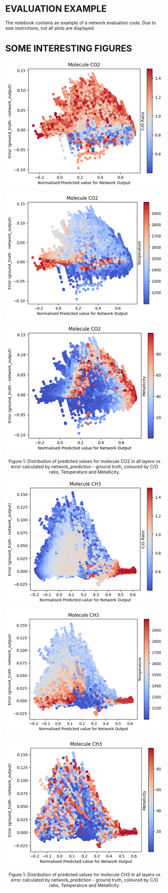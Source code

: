 # EVALUATION EXAMPLE

The notebook contains an example of a network evaluation code. Due to size restrictions, not all plots are displayed.

# SOME INTERESTING FIGURES

<p align="center"><img src="figures/co2_coratio.png"></p><p align="center"><img src="figures/co2_temp.png"></p><p align="center"><img src="figures/co2_metallicity.png"></p>
<p align="center">Figure 1: Distribution of predicted values for molecule CO2 in all layers vs error calculated by network_prediction - ground truth, coloured by C/O ratio, Temperature and Metallicity.</p>


<p align="center"><img src="figures/ch3_coratio.png"></p><p align="center"><img src="figures/ch3_temp.png"></p><p align="center"><img src="figures/ch3_metallicity.png"></p>
<p align="center">Figure 1: Distribution of predicted values for molecule CH3 in all layers vs error calculated by network_prediction - ground truth, coloured by C/O ratio, Temperature and Metallicity.</p>
